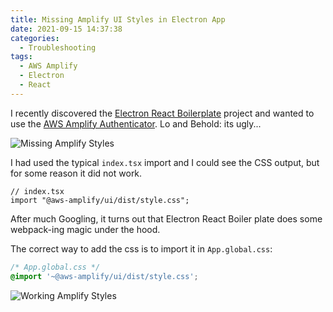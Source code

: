 ```yaml
---
title: Missing Amplify UI Styles in Electron App
date: 2021-09-15 14:37:38
categories:
  - Troubleshooting
tags:
  - AWS Amplify
  - Electron
  - React
---
```


I recently discovered the [Electron React Boilerplate](https://electron-react-boilerplate.js.org/) project and wanted to use the [AWS Amplify Authenticator](https://docs.amplify.aws/ui/auth/authenticator/q/framework/react/). Lo and Behold: its ugly...

<!-- more -->

![Missing Amplify Styles](missing-amplify-styles.png)

I had used the typical `index.tsx` import and I could see the CSS output, but for some reason it did not work.

```tsx
// index.tsx
import "@aws-amplify/ui/dist/style.css";
```

After much Googling, it turns out that Electron React Boiler plate does some webpack-ing magic under the hood.

The correct way to add the css is to import it in `App.global.css`:

```css
/* App.global.css */
@import '~@aws-amplify/ui/dist/style.css';
```

![Working Amplify Styles](working-amplify-styles.png)